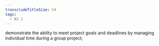 ```yaml
---
transcludeTitleSize: h4
tags:
  - B2.2
---
```

demonstrate the ability to meet project goals and deadlines by managing individual time during a group project;